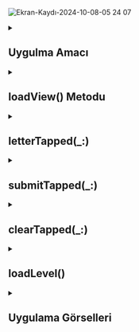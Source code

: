 ![Ekran-Kaydı-2024-10-08-05 24 07](https://github.com/user-attachments/assets/108ee612-0213-42a1-900a-7488673fa8dd)
 <details>
    <summary><h2>Uygulma Amacı</h2></summary>
    Proje Amacı
   Swift ve UIKit kullanılarak geliştirilmiş eğlenceli ve etkileşimli bir kelime bulmaca oyunu. Bu oyun, oyuncuların verilen ipuçlarına dayanarak doğru cevapları oluşturmak için harfleri seçmelerini gerektirir. Hem günlük oyuncular hem de kelime dağarcıklarını geliştirmek isteyenler için idealdir!
  </details>  

  <details>
    <summary><h2>loadView() Metodu</h2></summary>
    Görünüm yüklenmeden önce arayüzün programlı olarak oluşturulmasını sağlar Temel view ayarlanır ve arka plan rengi belirlenir.scoreLabel, cluesLabel, answerLabel, currentAnswer, submit, clear butonları ve buttonsView gibi UI elemanları oluşturulur ve düzenlenir.Auto Layout kullanılarak elemanların konumları belirlenir.Harf butonları dinamik olarak oluşturulur ve letterButtons dizisine eklenir
    
    ```
    override func loadView() {
    view = UIView()
    view.backgroundColor = .systemPurple
    
    // UI elemanlarının kurulumu ve Auto Layout kısıtlamaları
    // Harf butonlarının oluşturulması ve düzenlenmesi
    }

    ```
  </details> 

  <details>
    <summary><h2>letterTapped(_:)</h2></summary>
    Tıklanan butonun başlığını alır ve currentAnswer metin alanına ekler.Butonu activitedButton dizisine ekler ve görünürlüğünü gizler.

    
    ```
    @objc func letterTapped(_ sender: UIButton){
    guard let buttonTitle = sender.titleLabel?.text else { return }
    
    currentAnswer.text = currentAnswer.text?.appending(buttonTitle)
    activitedButton.append(sender)
    sender.isHidden = true
    }

    ```
  </details> 

  <details>
    <summary><h2>submitTapped(_:)</h2></summary>
    currentAnswer metin alanındaki cevabı alır.Cevabın solutions dizisinde olup olmadığını kontrol eder.Doğruysa:aktif butonları temizler.answerLabel üzerinde ilgili cevabı günceller.currentAnswer alanını sıfırlar.Puanı artırır ve günceller.Puan belirli bir değere ulaştığında (örneğin, 7), kullanıcıya bir sonraki seviyeye geçmek isteyip istemediğini soran bir uyarı gösterir.
    
    ```
     @objc func submitTapped(_ sender: UIButton){
     guard let answerText = currentAnswer.text else { return }
    
    if let solitionsPosition = solutions.firstIndex(of: answerText) {
        activitedButton.removeAll()
        
        var splitAnswer = answerLabel.text?.components(separatedBy: "\n")
        splitAnswer?[solitionsPosition] = answerText
        answerLabel.text = splitAnswer?.joined(separator: "\n")
        currentAnswer.text = ""
        score += 1
        scoreLabel.text = "Score: \(score)"
        
        if score % 7 == 0 {
            let ac = UIAlertController(title: "Tebrikler!", message: "Bir sonraki seviyeye geçmeye hazır mısın?", preferredStyle: .alert)
            ac.addAction(UIAlertAction(title: "Hadi Gidelim", style: .default, handler: levelUp))
            present(ac, animated: true)
        }
    }
    } 
    
    ```
  </details> 


  <details>
    <summary><h2>clearTapped(_:)</h2></summary>
    currentAnswer metin alanını sıfırlar.Daha önce aktif olan butonları tekrar görünür hale getirir.activitedButton dizisini temizler.
    
    ```
    @objc func clearTapped(_ sender: UIButton){
    currentAnswer.text = ""
    
    for button in activitedButton {
        button.isHidden = false
    }
    activitedButton.removeAll()
    }

    ```
  </details> 

  <details>
    <summary><h2>loadLevel()</h2></summary>
    Seçilen oyun ve seviyeye göre ilgili metin dosyasını bulur.Dosyanın içeriğini okur ve satırlara böler.Satırları karıştırır ve her satırı ipucu ve cevap olarak ayırır.cluesLabel ve answerLabel etiketlerini günceller.Harfleri letterButtons dizisine dağıtır ve başlıklarını ayarlar.
    
    ```
    func loadLevel() {
    var clueString = ""
    var solutionsString = ""
    var letterBits = [String]()
    
    if let levelFileURL  = Bundle.main.url(forResource: "\(selectedGame!)Level\(level)", withExtension: "txt") {
        if let levelContents = try? String(contentsOf: levelFileURL) {
            
            var lines = levelContents.components(separatedBy: "\n")
            lines.shuffle()
            
            for (index , line) in lines.enumerated() {
                let parts = line.components(separatedBy: ": ")
                let answer = parts[0]
                let clu = parts[1]
                
                clueString += "\(index + 1). \(clu)\n"
                
                let solutionWord = answer.replacingOccurrences(of: "|", with: "")
                solutionsString += "\(solutionWord.count) harf\n"
                solutions.append(solutionWord)
                
                let bit = answer.components(separatedBy: "|")
                letterBits += bit
            }
        }
    }
    
    cluesLabel.text = clueString.trimmingCharacters(in: .whitespacesAndNewlines)
    answerLabel.text = solutionsString.trimmingCharacters(in: .whitespacesAndNewlines)
    
    letterButtons.shuffle()
    
    if letterButtons.count == letterBits.count {
        for i in 0..<letterButtons.count {
            letterButtons[i].setTitle(letterBits[i], for: .normal)
        }
    }
}

    ```
  </details> 


<details>
    <summary><h2>Uygulama Görselleri </h2></summary>
    
    
 <table style="width: 100%;">
    <tr>
        <td style="text-align: center; width: 16.67%;">
            <h4 style="font-size: 14px;">ANA Ekran</h4>
            <img src="https://github.com/user-attachments/assets/a9b19eee-54be-409b-8988-d25e8bdff1ea" style="width: 100%; height: auto;">
        </td>
        <td style="text-align: center; width: 16.67%;">
            <h4 style="font-size: 14px;">Oyunun Kategorisİ Seçilme Ekranı</h4>
            <img src="https://github.com/user-attachments/assets/9a7651c2-ef90-424f-b519-d5d8157753ee" style="width: 100%; height: auto;">
        </td>
        <td style="text-align: center; width: 16.67%;">
            <h4 style="font-size: 14px;">Seçilen Kategori Oyun Ekranı</h4>
            <img src="https://github.com/user-attachments/assets/9f490634-ed9d-4322-bff6-bdccc1886ff6" style="width: 100%; height: auto;">
        </td>
    </tr>
</table>
  </details> 
